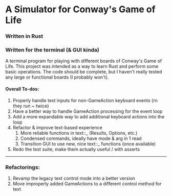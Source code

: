 # A Simulator for Conway's Game of Life
### Written in Rust
### Written for the terminal (& GUI kinda)

A terminal program for playing with different boards of Conway's Game of Life. 
This project was intended as a way to learn Rust and perform some basic operations. 
The code should be complete, but I haven't really tested any large or functional boards (I probably won't).

#### Overall To-dos:
1) Properly handle text inputs for non-GameAction keyboard events (rn they run ~ twice)
2) Have a better way to handle GameAction processing for the event loop
3) Add a more expandable way to add additional keyboard actions into the loop
4) Refactor & improve text-based experience
   1) More reliable functions in text::_ (Results, Options, etc.)
   2) Condensed commands, ideally have mode & arg in 1 read
   3) Transition GUI to use new, nice text::_ functions (once available)
5) Redo the test suite, make them actually useful / with asserts


----
### Refactorings:
1) Revamp the legacy text control mode into a better version
2) Move improperly added GameActions to a different control method for text
